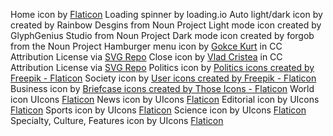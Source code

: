 Home icon by <a href="https://www.flaticon.com/uicons">Flaticon</a>
Loading spinner by loading.io
Auto light/dark icon by created by Rainbow Desgins from Noun Project
Light mode icon created by GlyphGenius Studio from Noun Project
Dark mode icon created by forgob from the Noun Project
Hamburger menu icon by <a href="https://dribbble.com/gokcekurt?ref=svgrepo.com" target="_blank">Gokce Kurt</a> in CC Attribution License via <a href="https://www.svgrepo.com/" target="_blank">SVG Repo</a>
Close icon by <a href="https://www.figma.com/@thevladc?ref=svgrepo.com" target="_blank">Vlad Cristea</a> in CC Attribution License via <a href="https://www.svgrepo.com/" target="_blank">SVG Repo</a>
Politics icon by <a href="https://www.flaticon.com/free-icons/politics" title="politics icons">Politics icons created by Freepik - Flaticon</a>
Society icon by <a href="https://www.flaticon.com/free-icons/user" title="user icons">User icons created by Freepik - Flaticon</a>
Business icon by <a href="https://www.flaticon.com/free-icons/briefcase" title="briefcase icons">Briefcase icons created by Those Icons - Flaticon</a>
World icon UIcons <a href="https://www.flaticon.com/uicons">Flaticon</a>
News icon by UIcons <a href="https://www.flaticon.com/uicons">Flaticon</a>
Editorial icon by UIcons <a href="https://www.flaticon.com/uicons">Flaticon</a>
Sports icon by UIcons <a href="https://www.flaticon.com/uicons">Flaticon</a>
Science icon by UIcons <a href="https://www.flaticon.com/uicons">Flaticon</a>
Specialty, Culture, Features icon by UIcons <a href="https://www.flaticon.com/uicons">Flaticon</a>
